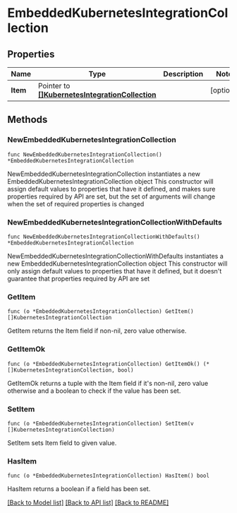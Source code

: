 # EmbeddedKubernetesIntegrationCollection

## Properties

Name | Type | Description | Notes
------------ | ------------- | ------------- | -------------
**Item** | Pointer to [**[]KubernetesIntegrationCollection**](KubernetesIntegrationCollection.md) |  | [optional] 

## Methods

### NewEmbeddedKubernetesIntegrationCollection

`func NewEmbeddedKubernetesIntegrationCollection() *EmbeddedKubernetesIntegrationCollection`

NewEmbeddedKubernetesIntegrationCollection instantiates a new EmbeddedKubernetesIntegrationCollection object
This constructor will assign default values to properties that have it defined,
and makes sure properties required by API are set, but the set of arguments
will change when the set of required properties is changed

### NewEmbeddedKubernetesIntegrationCollectionWithDefaults

`func NewEmbeddedKubernetesIntegrationCollectionWithDefaults() *EmbeddedKubernetesIntegrationCollection`

NewEmbeddedKubernetesIntegrationCollectionWithDefaults instantiates a new EmbeddedKubernetesIntegrationCollection object
This constructor will only assign default values to properties that have it defined,
but it doesn't guarantee that properties required by API are set

### GetItem

`func (o *EmbeddedKubernetesIntegrationCollection) GetItem() []KubernetesIntegrationCollection`

GetItem returns the Item field if non-nil, zero value otherwise.

### GetItemOk

`func (o *EmbeddedKubernetesIntegrationCollection) GetItemOk() (*[]KubernetesIntegrationCollection, bool)`

GetItemOk returns a tuple with the Item field if it's non-nil, zero value otherwise
and a boolean to check if the value has been set.

### SetItem

`func (o *EmbeddedKubernetesIntegrationCollection) SetItem(v []KubernetesIntegrationCollection)`

SetItem sets Item field to given value.

### HasItem

`func (o *EmbeddedKubernetesIntegrationCollection) HasItem() bool`

HasItem returns a boolean if a field has been set.


[[Back to Model list]](../README.md#documentation-for-models) [[Back to API list]](../README.md#documentation-for-api-endpoints) [[Back to README]](../README.md)


